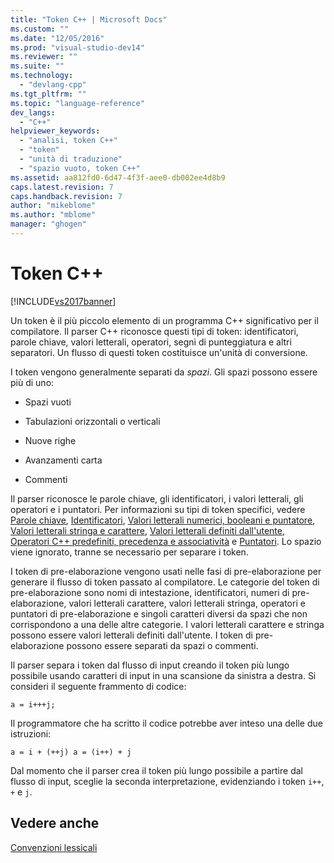 ```yaml
---
title: "Token C++ | Microsoft Docs"
ms.custom: ""
ms.date: "12/05/2016"
ms.prod: "visual-studio-dev14"
ms.reviewer: ""
ms.suite: ""
ms.technology: 
  - "devlang-cpp"
ms.tgt_pltfrm: ""
ms.topic: "language-reference"
dev_langs: 
  - "C++"
helpviewer_keywords: 
  - "analisi, token C++"
  - "token"
  - "unità di traduzione"
  - "spazio vuoto, token C++"
ms.assetid: aa812fd0-6d47-4f3f-aee0-db002ee4d8b9
caps.latest.revision: 7
caps.handback.revision: 7
author: "mikeblome"
ms.author: "mblome"
manager: "ghogen"
---
```

# Token C++
[!INCLUDE[vs2017banner](../assembler/inline/includes/vs2017banner.md)]

Un token è il più piccolo elemento di un programma C\+\+ significativo per il compilatore. Il parser C\+\+ riconosce questi tipi di token: identificatori, parole chiave, valori letterali, operatori, segni di punteggiatura e altri separatori. Un flusso di questi token costituisce un'unità di conversione.  
  
 I token vengono generalmente separati da *spazi*. Gli spazi possono essere più di uno:  
  
-   Spazi vuoti  
  
-   Tabulazioni orizzontali o verticali  
  
-   Nuove righe  
  
-   Avanzamenti carta  
  
-   Commenti  
  
 Il parser riconosce le parole chiave, gli identificatori, i valori letterali, gli operatori e i puntatori. Per informazioni su tipi di token specifici, vedere [Parole chiave](../cpp/keywords-cpp.md), [Identificatori](../cpp/identifiers-cpp.md), [Valori letterali numerici, booleani e puntatore](../cpp/numeric-boolean-and-pointer-literals-cpp.md), [Valori letterali stringa e carattere](../cpp/string-and-character-literals-cpp.md), [Valori letterali definiti dall'utente](../cpp/user-defined-literals-cpp.md), [Operatori C\+\+ predefiniti, precedenza e associatività](../cpp/cpp-built-in-operators-precedence-and-associativity.md) e [Puntatori](../cpp/punctuators-cpp.md). Lo spazio viene ignorato, tranne se necessario per separare i token.  
  
 I token di pre\-elaborazione vengono usati nelle fasi di pre\-elaborazione per generare il flusso di token passato al compilatore. Le categorie del token di pre\-elaborazione sono nomi di intestazione, identificatori, numeri di pre\-elaborazione, valori letterali carattere, valori letterali stringa, operatori e puntatori di pre\-elaborazione e singoli caratteri diversi da spazi che non corrispondono a una delle altre categorie. I valori letterali carattere e stringa possono essere valori letterali definiti dall'utente. I token di pre\-elaborazione possono essere separati da spazi o commenti.  
  
 Il parser separa i token dal flusso di input creando il token più lungo possibile usando caratteri di input in una scansione da sinistra a destra. Si consideri il seguente frammento di codice:  
  
```  
a = i+++j;  
```  
  
 Il programmatore che ha scritto il codice potrebbe aver inteso una delle due istruzioni:  
  
```  
a = i + (++j) a = (i++) + j  
```  
  
 Dal momento che il parser crea il token più lungo possibile a partire dal flusso di input, sceglie la seconda interpretazione, evidenziando i token `i++`, `+` e `j`.  
  
## Vedere anche  
 [Convenzioni lessicali](../cpp/lexical-conventions.md)